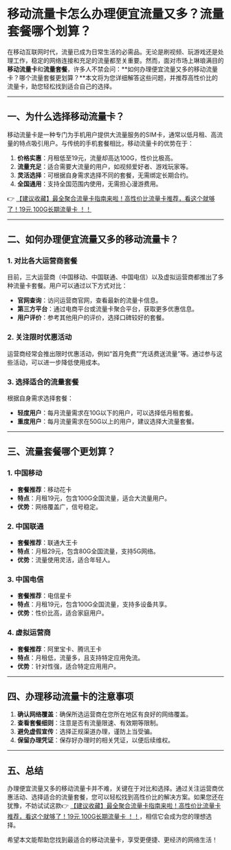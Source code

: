 # 移动流量卡怎么办理便宜流量又多？流量套餐哪个划算？

在移动互联网时代，流量已成为日常生活的必需品。无论是刷视频、玩游戏还是处理工作，稳定的网络连接和充足的流量都至关重要。然而，面对市场上琳琅满目的**移动流量卡**和**流量套餐**，许多人不禁会问：**如何办理便宜流量又多的移动流量卡？哪个流量套餐更划算？**本文将为您详细解答这些问题，并推荐高性价比的流量卡，助您轻松找到适合自己的选择。

---

## 一、为什么选择移动流量卡？

移动流量卡是一种专门为手机用户提供大流量服务的SIM卡，通常以低月租、高流量的特点吸引用户。与传统的手机套餐相比，移动流量卡的优势在于：

1. **价格实惠**：月租低至19元，流量却高达100G，性价比极高。
2. **流量充足**：适合需要大流量的用户，如视频爱好者、游戏玩家等。
3. **灵活选择**：可根据自身需求选择不同的套餐，无需绑定长期合约。
4. **全国通用**：支持全国范围内使用，无需担心漫游费用。

👉 [【建议收藏】最全聚合流量卡指南来啦！高性价比流量卡推荐，看这个就够了！19元 100G长期流量卡 ！！](https://bit.ly/Liuliangka)

---

## 二、如何办理便宜流量又多的移动流量卡？

### 1. 对比各大运营商套餐
目前，三大运营商（中国移动、中国联通、中国电信）以及虚拟运营商都推出了多种流量卡套餐。用户可以通过以下方式对比：
- **官网查询**：访问运营商官网，查看最新的流量卡信息。
- **第三方平台**：通过电商平台或流量卡聚合平台，获取更多优惠信息。
- **用户评价**：参考其他用户的评价，选择口碑较好的套餐。

### 2. 关注限时优惠活动
运营商经常会推出限时优惠活动，例如“首月免费”“充话费送流量”等。通过参与这些活动，可以进一步降低使用成本。

### 3. 选择适合的流量套餐
根据自身需求选择套餐：
- **轻度用户**：每月流量需求在10G以下的用户，可以选择低月租套餐。
- **重度用户**：每月流量需求在50G以上的用户，建议选择大流量套餐。

---

## 三、流量套餐哪个更划算？

### 1. 中国移动
- **套餐推荐**：移动花卡
- **特点**：月租19元，包含100G全国流量，适合大流量用户。
- **优势**：网络覆盖广，信号稳定。

### 2. 中国联通
- **套餐推荐**：联通大王卡
- **特点**：月租29元，包含80G全国流量，支持5G网络。
- **优势**：流量使用灵活，适合年轻人。

### 3. 中国电信
- **套餐推荐**：电信星卡
- **特点**：月租19元，包含100G全国流量，支持多设备共享。
- **优势**：性价比高，适合家庭用户。

### 4. 虚拟运营商
- **套餐推荐**：阿里宝卡、腾讯王卡
- **特点**：月租低，流量多，且支持特定应用免流。
- **优势**：针对性强，适合特定应用用户。

---

## 四、办理移动流量卡的注意事项

1. **确认网络覆盖**：确保所选运营商在您所在地区有良好的网络覆盖。
2. **查看套餐细则**：注意是否有流量限速、有效期等限制。
3. **避免虚假宣传**：选择正规渠道办理，谨防上当受骗。
4. **保留办理凭证**：保存好办理时的相关凭证，以便后续维权。

---

## 五、总结

办理便宜流量又多的移动流量卡并不难，关键在于对比和选择。通过关注运营商优惠活动、选择适合的流量套餐，您可以轻松找到高性价比的解决方案。如果您还在犹豫，不妨试试这款👉 [【建议收藏】最全聚合流量卡指南来啦！高性价比流量卡推荐，看这个就够了！19元 100G长期流量卡 ！！](https://bit.ly/Liuliangka)，相信它会成为您的理想选择。

希望本文能帮助您找到最适合的移动流量卡，享受更便捷、更经济的网络生活！